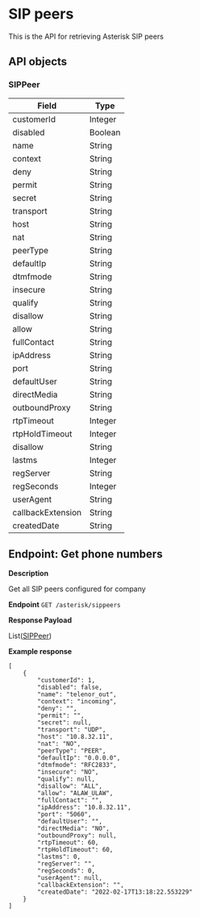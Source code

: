 # SIP peers
This is the API for retrieving Asterisk SIP peers

## API objects

### SIPPeer

Field               | Type                                       
------------------- | -------------------------------------------
customerId          | Integer                                    
disabled            | Boolean                                    
name                | String                                     
context             | String                                      
deny                | String                                       
permit              | String                                       
secret              | String                                       
transport           | String                                       
host                | String                                       
nat                 | String                                       
peerType            | String                                       
defaultIp           | String                                       
dtmfmode            | String                                       
insecure            | String                                       
qualify             | String                                       
disallow            | String                                       
allow               | String                                       
fullContact         | String                                       
ipAddress           | String                                       
port                | String                                       
defaultUser         | String                                       
directMedia         | String                                       
outboundProxy       | String                                       
rtpTimeout          | Integer                                      
rtpHoldTimeout      | Integer                                     
disallow            | String                                       
lastms              | Integer                                      
regServer           | String                                       
regSeconds          | Integer                                      
userAgent           | String                                       
callbackExtension   | String                                       
createdDate         | String                                     


## Endpoint: Get phone numbers

**Description**

Get all SIP peers configured for company

**Endpoint** `GET /asterisk/sippeers`

**Response Payload**

List([SIPPeer](/api/phone-numbers-api/#sippeer))

**Example response**

```
[
    {
        "customerId": 1,
        "disabled": false,
        "name": "telenor_out",
        "context": "incoming",
        "deny": "",
        "permit": "",
        "secret": null,
        "transport": "UDP",
        "host": "10.8.32.11",
        "nat": "NO",
        "peerType": "PEER",
        "defaultIp": "0.0.0.0",
        "dtmfmode": "RFC2833",
        "insecure": "NO",
        "qualify": null,
        "disallow": "ALL",
        "allow": "ALAW_ULAW",
        "fullContact": "",
        "ipAddress": "10.8.32.11",
        "port": "5060",
        "defaultUser": "",
        "directMedia": "NO",
        "outboundProxy": null,
        "rtpTimeout": 60,
        "rtpHoldTimeout": 60,
        "lastms": 0,
        "regServer": "",
        "regSeconds": 0,
        "userAgent": null,
        "callbackExtension": "",
        "createdDate": "2022-02-17T13:18:22.553229"
    }
]
```

